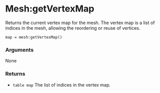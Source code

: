 <!--
category: reference
-->

Mesh:getVertexMap
===

Returns the current vertex map for the mesh.  The vertex map is a list of indices in the mesh,
allowing the reordering or reuse of vertices.

    map = mesh:getVertexMap()

### Arguments

None

### Returns

- `table map` The list of indices in the vertex map.
